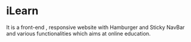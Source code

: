 # iLearn
It is a front-end , responsive website with Hamburger and Sticky NavBar and various functionalities which aims at online education.

